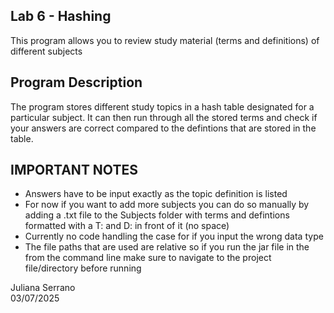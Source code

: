 ## Lab 6 - Hashing

This program allows you to review study material (terms and definitions) of different subjects

## Program Description

The program stores different study topics in a hash table designated for a particular subject. It 
can then run through all the stored terms and check if your answers are correct compared to the 
defintions that are stored in the table.

## IMPORTANT NOTES
* Answers have to be input exactly as the topic definition is listed
* For now if you want to add more subjects you can do so manually by adding a .txt file to the 
  Subjects folder with terms and defintions formatted with a T: and D: in front of it (no space)
* Currently no code handling the case for if you input the wrong data type
* The file paths that are used are relative so if you run the jar file in the from the command line
   make sure to navigate to the project file/directory before running

Juliana Serrano\
03/07/2025